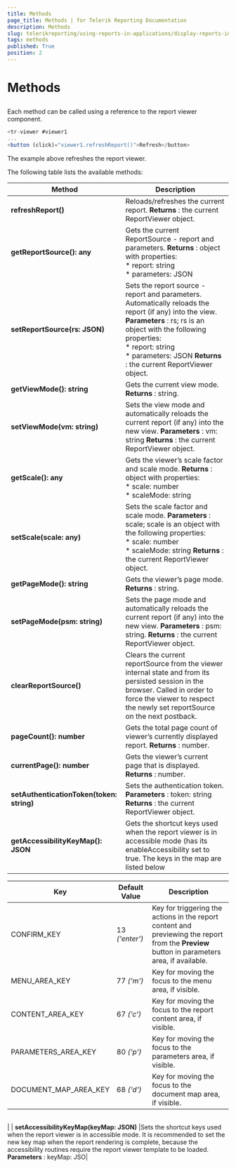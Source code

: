 ```yaml
---
title: Methods
page_title: Methods | for Telerik Reporting Documentation
description: Methods
slug: telerikreporting/using-reports-in-applications/display-reports-in-applications/web-application/angular-report-viewer/api-reference/methods
tags: methods
published: True
position: 2
---
```


# Methods



## 

Each method can be called using a reference to the report viewer component.         

	
````TypeScript
<tr-viewer #viewer1
...
<button (click)="viewer1.refreshReport()">Refresh</button>
````



The example above refreshes the report viewer.         

The following table lists the available methods:         


|  __Method__  |  __Description__  |
| ------ | ------ |
| __refreshReport()__ |Reloads/refreshes the current report. __Returns__ : the current ReportViewer object.|
| __getReportSource(): any__ |Gets the current ReportSource - report and parameters. __Returns__ : object with properties:<br/>* report: string<br/>* parameters: JSON|
| __setReportSource(rs: JSON)__ |Sets the report source - report and parameters. Automatically reloads the report (if any) into the view. __Parameters__ : rs; rs is an object with the following properties:<br/>* report: string<br/>* parameters: JSON __Returns__ : the current ReportViewer object.|
| __getViewMode(): string__ |Gets the current view mode. __Returns__ : string.|
| __setViewMode(vm: string)__ |Sets the view mode and automatically reloads the current report (if any) into the new view. __Parameters__ : vm: string __Returns__ : the current ReportViewer object.|
| __getScale(): any__ |Gets the viewer’s scale factor and scale mode. __Returns__ : object with properties:<br/>* scale: number<br/>* scaleMode: string|
| __setScale(scale: any)__ |Sets the scale factor and scale mode. __Parameters__ : scale; scale is an object with the following properties:<br/>* scale: number<br/>* scaleMode: string __Returns__ : the current ReportViewer object.|
| __getPageMode(): string__ |Gets the viewer’s page mode. __Returns__ : string.|
| __setPageMode(psm: string)__ |Sets the page mode and automatically reloads the current report (if any) into the new view. __Parameters__ : psm: string. __Returns__ : the current ReportViewer object.|
| __clearReportSource()__ |Clears the current reportSource from the viewer internal state and from its persisted session in the browser.               Called in order to force the viewer to respect the newly set reportSource on the next postback.|
| __pageCount(): number__ |Gets the total page count of viewer’s currently displayed report. __Returns__ : number.|
| __currentPage(): number__ |Gets the viewer’s current page that is displayed. __Returns__ : number.|
| __setAuthenticationToken(token: string)__ |Sets the authentication token. __Parameters__ : token: string __Returns__ : the current ReportViewer object.|
| __getAccessibilityKeyMap(): JSON__ |Gets the shortcut keys used when the report viewer is in accessible mode (has its enableAccessibility set to true. The keys in the map are listed below|


 Key | Default Value | Description |
| ------ | ------ | ------ |
|CONFIRM_KEY|13 *('enter')* |Key for triggering the actions in the report content and previewing the report from the __Preview__ button in parameters area, if available.|
|MENU_AREA_KEY|77 *('m')* |Key for moving the focus to the menu area, if visible.|
|CONTENT_AREA_KEY|67 *('c')* |Key for moving the focus to the report content area, if visible.|
|PARAMETERS_AREA_KEY|80 *('p')* |Key for moving the focus to the parameters area, if visible.|
|DOCUMENT_MAP_AREA_KEY|68 *('d')* |Key for moving the focus to the document map area, if visible.


|   |   |
| ------ | ------ |
|
| __setAccessibilityKeyMap(keyMap: JSON)__ |Sets the shortcut keys used when the report viewer is in accessible mode.                 It is recommended to set the new key map when the report rendering is complete,                 because the accessibility routines require the report viewer template to be loaded. __Parameters__ : keyMap: JSO|



